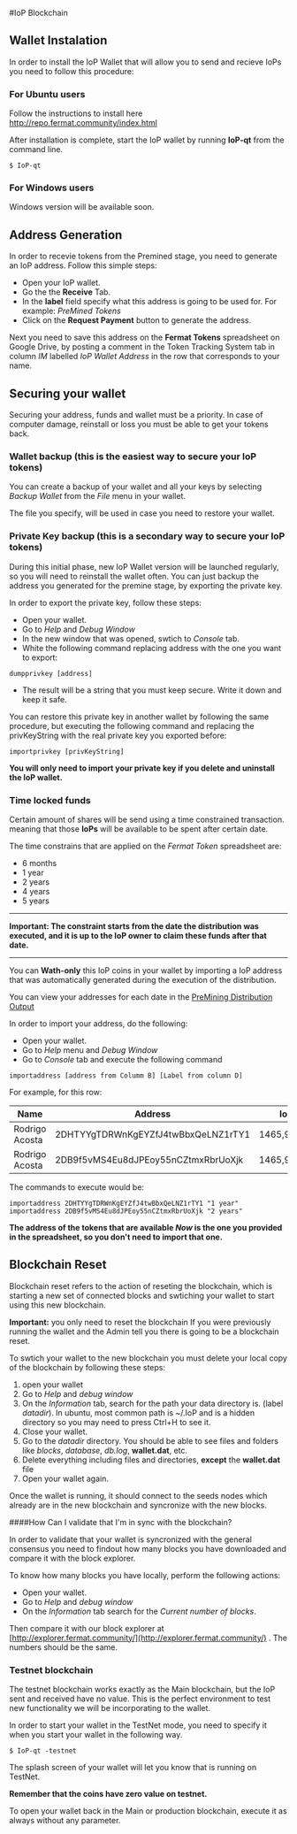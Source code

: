 #IoP Blockchain

## Wallet Instalation
In order to install the IoP Wallet that will allow you to send and recieve IoPs you need to follow this procedure:

### For Ubuntu users
Follow the instructions to install here http://repo.fermat.community/index.html

After installation is complete, start the IoP wallet by running **IoP-qt** from the command line.

```
$ IoP-qt
```



### For Windows users
Windows version will be available soon.

## Address Generation
In order to recevie tokens from the Premined stage, you need to generate an IoP address. Follow this simple steps:

* Open your IoP wallet.
* Go the the **Receive** Tab.
* In the **label** field specify what this address is going to be used for. For example: *PreMined Tokens*
* Click on the **Request Payment** button to generate the address.


Next you need to save this address on the **Fermat Tokens** spreadsheet on Google Drive, by posting a comment in the Token Tracking System tab in column *IM* labelled *IoP Wallet Address* in the row that corresponds to your name.

## Securing your wallet

Securing your address, funds and wallet must be a priority. In case of computer damage, reinstall or loss you must be able to get your tokens back.

### Wallet backup (this is the easiest way to secure your IoP tokens)
You can create a backup of your wallet and all your keys by selecting *Backup Wallet* from the *File* menu in your wallet. 

The file you specify, will be used in case you need to restore your wallet.

### Private Key backup (this is a secondary way to secure your IoP tokens)
During this initial phase, new IoP Wallet version will be launched regularly, so you will need to reinstall the wallet often.
You can just backup the address you generated for the premine stage, by exporting the private key.

In order to export the private key, follow these steps:

* Open your wallet.
* Go to *Help* and *Debug Window*
* In the new window that was opened, swtich to *Console* tab.
* White the following command replacing address with the one you want to export:

```
dumpprivkey [address]
```
* The result will be a string that you must keep secure. Write it down and keep it safe.

You can restore this private key in another wallet by following the same procedure, but executing the following command and replacing the privKeyString with the real private key you exported before:

```
importprivkey [privKeyString]
```

**You will only need to import your private key if you delete and uninstall the IoP wallet.**


### Time locked funds

Certain amount of shares will be send using a time constrained transaction. meaning that those **IoPs** will be available to be spent after certain date.

The time constrains that are applied on the *Fermat Token* spreadsheet are:

* 6 months
* 1 year
* 2 years
* 4 years
* 5 years

---

**Important: The constraint starts from the date the distribution was executed, and it is up to the IoP owner to claim these funds after that date.**

---

You can **Wath-only** this IoP coins in your wallet by importing a IoP address that was automatically generated during the execution of the distribution.

You can view your addresses for each date in the [PreMining Distribution Output](https://docs.google.com/spreadsheets/d/1NafNFjKbBl-RCeh7wLoDGeZqSGnAFvIPciGbEdmmSZk/edit?usp=sharing) 


In order to import your address, do the following:

* Open your wallet.
* Go to *Help* menu and *Debug Window*
* Go to *Console* tab and execute the following command

```
importaddress [address from Columm B] [Label from column D]
```

For example, for this row:

|Name|Address|IoPs|TimeConstraint|RedeemScript|
|---|---|---|---|---|
|Rodrigo Acosta |2DHTYYgTDRWnKgEYZfJ4twBbxQeLNZ1rTY1|1465,930962|1 year|0800000157768bdce6b17576a914460eb1ec408c4c3a204eb04841cd9f86f1936f4c88ac|
|Rodrigo Acosta |2DB9f5vMS4Eu8dJPEoy55nCZtmxRbrUoXjk|1465,930962|2 years|080000015776c2cb66b17576a914460eb1ec408c4c3a204eb04841cd9f86f1936f4c88ac|

The commands to execute would be:

```
importaddress 2DHTYYgTDRWnKgEYZfJ4twBbxQeLNZ1rTY1 "1 year"
importaddress 2DB9f5vMS4Eu8dJPEoy55nCZtmxRbrUoXjk "2 years"
```

**The address of the tokens that are available *Now* is the one you provided in the spreadsheet, so you don't need to import that one.**



## Blockchain Reset

Blockchain reset refers to the action of reseting the blockchain, which is starting a new set of connected blocks and swtiching your wallet to start using this new blockchain.

**Important:** you only need to reset the blockchain If you were previously running the wallet and the Admin tell you there is going to be a blockchain reset.

To swtich your wallet to the new blockchain you must delete your local copy of the blockchain by following these steps:

1. open your wallet
2. Go to *Help* and *debug window*
3. On the *Information* tab, search for the path your data directory is. (label *datadir*). In ubuntu, most common path is ~/.IoP and is a hidden directory so you may need to press Ctrl+H to see it.
4. Close your wallet.
5. Go to the *datadir* directory. You should be able to see files and folders like *blocks*, *database*, *db.log*, **wallet.dat**, etc.
6. Delete everything including files and directories, **except** the **wallet.dat** file
7. Open your wallet again.

Once the wallet is running, it should connect to the seeds nodes which already are in the new blockchain and syncronize with the new blocks.

####How Can I validate that I'm in sync with the blockchain?

In order to validate that your wallet is syncronized with the general consensus you need to findout how many blocks you have downloaded and compare it with the block explorer.

To know how many blocks you have locally, perform the following actions:

* Open your wallet.
* Go to *Help* and *debug window*
* On the *Information* tab search for the *Current number of blocks*.

Then compare it with our block explorer at [http://explorer.fermat.community/](http://explorer.fermat.community/) . The numbers should be the same.

### Testnet blockchain

The testnet blockchain works exactly as the Main blockchain, but the IoP sent and received have no value. 
This is the perfect environment to test new functionality we will be incorporating to the wallet.

In order to start your wallet in the TestNet mode, you need to specify it when you start your wallet in the following way.

```
$ IoP-qt -testnet
```

The splash screen of your wallet will let you know that is running on TestNet.

**Remember that the coins have zero value on testnet.**

To open your wallet back in the Main or production blockchain, execute it as always without any parameter.
